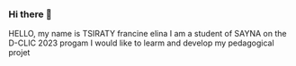 ### Hi there 👋
HELLO, my name is TSIRATY francine elina
I am a student of SAYNA on the D-CLIC 2023 progam 
I would like to learm and develop my pedagogical projet
